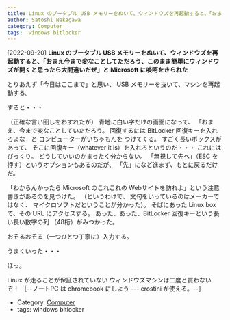 ```yaml
---
title: Linux のブータブル USB メモリーをぬいて、ウィンドウズを再起動すると、「おまえ今まで変なことしてただろう、このまま簡単にウィンドウズが開くと思ったら大間違いだぜ」と Microsoft に啖呵をきられた
author: Satoshi Nakagawa
category: Computer
tags:  windows bitlocker
---
```


[2022-09-20] **Linux のブータブル USB メモリーをぬいて、ウィンドウズを再起動すると、「おまえ今まで変なことしてただろう、このまま簡単にウィンドウズが開くと思ったら大間違いだぜ」と Microsoft に啖呵をきられた** 

 とりあえず「今日はここまで」と思い、
USB メモリーを抜いて、マシンを再起動する。

 すると・・・

 （正確な言い回しをわすれたが）
青地に白い字だけの画面になって、
「おまえ、今まで変なことしていただろう。
回復するには BitLocker 回復キーを入れろよな」と
コンピューターがいちゃもんを
つけてくる。
すごく長いボックスがあって、
そこに回復キー（whatever it is）を入れろというのだ・・・
これにはびっくり。
どうしていいのかまったく分からない。
「無視して先へ」（ESC を押す）というオプションもあるのだが、
「先」になど進まず、もとに戻るだけだ。

 「わからんかったら Microsoft のこれこれの
Webサイトを訪れよ」という注意書きがあるのを見つけた。
（というわけで、
文句をいっているのはメーカーではなく、
マイクロソフトだということが分かった）。
そばにあった Linux box で、その URL にアクセスする。
あった、あった、BitLocker 回復キーという長い長い数字の列
（48桁）がみつかった。

 おそるおそる（一つひとつ丁寧に）入力する。

 うまくいった・・・

 ほっ。

 Linux が走ることが保証されていない
ウィンドウズマシンは二度と買わないぞ！
［--ノートPC は chromebook にしよう --- crostini が使える。--］

- Category: [Computer](https://merapano.github.io/categories.html#Computer)
- tags:  windows bitlocker
